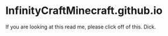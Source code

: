 # InfinityCraftMinecraft.github.io

If you are looking at this read me, please click off of this. Dick.

